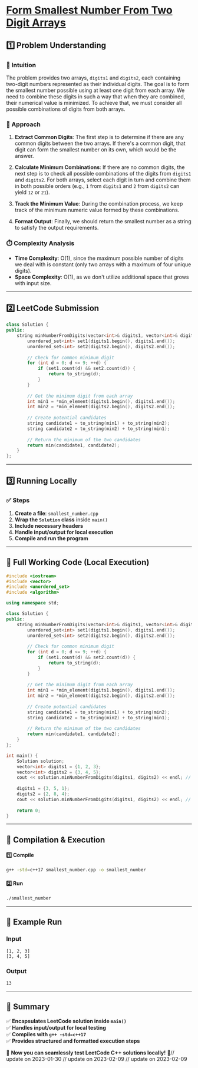 # **[Form Smallest Number From Two Digit Arrays](https://leetcode.com/problems/form-smallest-number-from-two-digit-arrays/description/)**  

## **1️⃣ Problem Understanding**  
### **📌 Intuition**  
The problem provides two arrays, `digits1` and `digits2`, each containing two-digit numbers represented as their individual digits. The goal is to form the smallest number possible using at least one digit from each array. We need to combine these digits in such a way that when they are combined, their numerical value is minimized. To achieve that, we must consider all possible combinations of digits from both arrays.

### **🚀 Approach**  
1. **Extract Common Digits**: The first step is to determine if there are any common digits between the two arrays. If there's a common digit, that digit can form the smallest number on its own, which would be the answer.
  
2. **Calculate Minimum Combinations**: If there are no common digits, the next step is to check all possible combinations of the digits from `digits1` and `digits2`. For both arrays, select each digit in turn and combine them in both possible orders (e.g., `1` from `digits1` and `2` from `digits2` can yield `12` or `21`).

3. **Track the Minimum Value**: During the combination process, we keep track of the minimum numeric value formed by these combinations.

4. **Format Output**: Finally, we should return the smallest number as a string to satisfy the output requirements.

### **⏱️ Complexity Analysis**  
- **Time Complexity**: O(1), since the maximum possible number of digits we deal with is constant (only two arrays with a maximum of four unique digits).
- **Space Complexity**: O(1), as we don't utilize additional space that grows with input size.

---  

## **2️⃣ LeetCode Submission**  
```cpp
class Solution {
public:
    string minNumberFromDigits(vector<int>& digits1, vector<int>& digits2) {
        unordered_set<int> set1(digits1.begin(), digits1.end());
        unordered_set<int> set2(digits2.begin(), digits2.end());
        
        // Check for common minimum digit
        for (int d = 0; d <= 9; ++d) {
            if (set1.count(d) && set2.count(d)) {
                return to_string(d);
            }
        }
        
        // Get the minimum digit from each array
        int min1 = *min_element(digits1.begin(), digits1.end());
        int min2 = *min_element(digits2.begin(), digits2.end());
        
        // Create potential candidates
        string candidate1 = to_string(min1) + to_string(min2);
        string candidate2 = to_string(min2) + to_string(min1);
        
        // Return the minimum of the two candidates
        return min(candidate1, candidate2);
    }
};
```  

---  

## **3️⃣ Running Locally**  
### **✅ Steps**  
1. **Create a file**: `smallest_number.cpp`  
2. **Wrap the `Solution` class** inside `main()`  
3. **Include necessary headers**  
4. **Handle input/output for local execution**  
5. **Compile and run the program**  

---  

## **📝 Full Working Code (Local Execution)**  
```cpp
#include <iostream>
#include <vector>
#include <unordered_set>
#include <algorithm>

using namespace std;

class Solution {
public:
    string minNumberFromDigits(vector<int>& digits1, vector<int>& digits2) {
        unordered_set<int> set1(digits1.begin(), digits1.end());
        unordered_set<int> set2(digits2.begin(), digits2.end());
        
        // Check for common minimum digit
        for (int d = 0; d <= 9; ++d) {
            if (set1.count(d) && set2.count(d)) {
                return to_string(d);
            }
        }
        
        // Get the minimum digit from each array
        int min1 = *min_element(digits1.begin(), digits1.end());
        int min2 = *min_element(digits2.begin(), digits2.end());
        
        // Create potential candidates
        string candidate1 = to_string(min1) + to_string(min2);
        string candidate2 = to_string(min2) + to_string(min1);
        
        // Return the minimum of the two candidates
        return min(candidate1, candidate2);
    }
};

int main() {
    Solution solution;
    vector<int> digits1 = {1, 2, 3};
    vector<int> digits2 = {3, 4, 5};
    cout << solution.minNumberFromDigits(digits1, digits2) << endl; // Expected output: "13"
    
    digits1 = {3, 5, 1};
    digits2 = {2, 8, 4};
    cout << solution.minNumberFromDigits(digits1, digits2) << endl; // Expected output: "1"
    
    return 0;
}
```  

---  

## **🔧 Compilation & Execution**  
#### **1️⃣ Compile**  
```bash
g++ -std=c++17 smallest_number.cpp -o smallest_number
```  

#### **2️⃣ Run**  
```bash
./smallest_number
```  

---  

## **🎯 Example Run**  
### **Input**  
```
[1, 2, 3]
[3, 4, 5]
```  
### **Output**  
```
13
```  

---  

## **📌 Summary**  
✅ **Encapsulates LeetCode solution inside `main()`**  
✅ **Handles input/output for local testing**  
✅ **Compiles with `g++ -std=c++17`**  
✅ **Provides structured and formatted execution steps**  

🚀 **Now you can seamlessly test LeetCode C++ solutions locally!** 🚀// update on 2023-01-30
// update on 2023-02-09
// update on 2023-02-09
